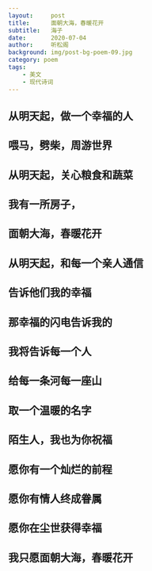 ```yaml
---
layout:     post
title:      面朝大海，春暖花开
subtitle:   海子
date:       2020-07-04
author:     听松阁
background: img/post-bg-poem-09.jpg
category: poem
tags:
    - 美文
    - 现代诗词
---
```


## 从明天起，做一个幸福的人

## 喂马，劈柴，周游世界

## 从明天起，关心粮食和蔬菜

## 我有一所房子，

## 面朝大海，春暖花开

## 从明天起，和每一个亲人通信

## 告诉他们我的幸福

## 那幸福的闪电告诉我的

## 我将告诉每一个人

## 给每一条河每一座山

## 取一个温暖的名字

## 陌生人，我也为你祝福

## 愿你有一个灿烂的前程

## 愿你有情人终成眷属

## 愿你在尘世获得幸福

## 我只愿面朝大海，春暖花开
